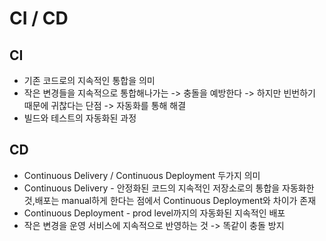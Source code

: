 # CI / CD
## CI
* 기존 코드로의 지속적인 통합을 의미
* 작은 변경들을 지속적으로 통합해나가는 -> 충돌을 예방한다 -> 하지만 빈번하기 때문에 귀찮다는 단점 -> 자동화를 통해 해결
* 빌드와 테스트의 자동화된 과정

## CD
* Continuous Delivery / Continuous Deployment 두가지 의미
* Continuous Delivery - 안정화된 코드의 지속적인 저장소로의 통합을 자동화한 것,배포는 manual하게 한다는 점에서 Continuous Deployment와 차이가 존재
* Continuous Deployment - prod level까지의 자동화된 지속적인 배포
* 작은 변경을 운영 서비스에 지속적으로 반영하는 것 -> 똑같이 충돌 방지